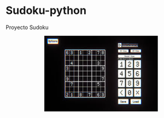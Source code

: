 # Sudoku-python
Proyecto Sudoku
<p align="center">
  <a href="" rel="noopener">
 <img width=300px height=200px src="img/sudoku.jpg" alt="INTER - Escuela Internacional de Estudios Superiores"></a>
</p>
